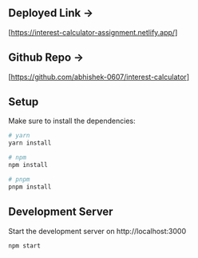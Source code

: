 ## Deployed Link ->

[https://interest-calculator-assignment.netlify.app/]

## Github Repo ->

[https://github.com/abhishek-0607/interest-calculator]

## Setup

Make sure to install the dependencies:

```bash
# yarn
yarn install

# npm
npm install

# pnpm
pnpm install
```

## Development Server

Start the development server on http://localhost:3000

```bash
npm start
```
